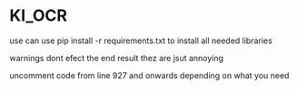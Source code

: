 # KI_OCR
 
use can use pip install -r requirements.txt to install all needed libraries

warnings dont efect the end result thez are jsut annoying

uncomment code from line 927 and onwards depending on what you need


